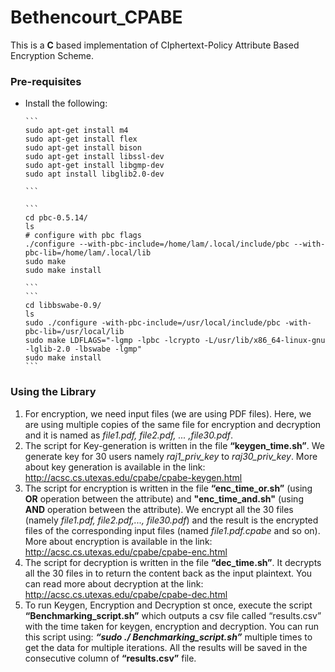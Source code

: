 # Bethencourt_CPABE

This is a **C** based implementation of CIphertext-Policy Attribute Based Encryption Scheme.

### Pre-requisites

- Install the following:

  ```
  ​```
  sudo apt-get install m4
  sudo apt-get install flex
  sudo apt-get install bison
  sudo apt-get install libssl-dev
  sudo apt-get install libgmp-dev
  sudo apt install libglib2.0-dev
  ```

  ```
  ​```
  
  ​```
  cd pbc-0.5.14/
  ls
  # configure with pbc flags
  ./configure --with-pbc-include=/home/lam/.local/include/pbc --with-pbc-lib=/home/lam/.local/lib
  sudo make
  sudo make install
  
  ​```
  ​```
  cd libbswabe-0.9/
  ls
  sudo ./configure -with-pbc-include=/usr/local/include/pbc -with-pbc-lib=/usr/local/lib
  sudo make LDFLAGS="-lgmp -lpbc -lcrypto -L/usr/lib/x86_64-linux-gnu -lglib-2.0 -lbswabe -lgmp"
  sudo make install
  ​```
  ```



### Using the Library

1. For encryption, we need input files (we are using PDF files). Here, we are using multiple copies of the same file for encryption and decryption and it is named as *file1.pdf, file2.pdf, ... ,file30.pdf*. 
2. The script for Key-generation is written in the file __“keygen_time.sh”__. We generate key for 30 users namely *raj1_priv_key* to *raj30_priv_key*. More about key generation is available in the link: http://acsc.cs.utexas.edu/cpabe/cpabe-keygen.html
3. The script for encryption is written in the file __“enc_time_or.sh”__ (using **OR** operation between the attribute) and __"enc_time_and.sh"__ (using **AND** operation between the attribute). We encrypt all the 30 files (namely *file1.pdf, file2.pdf,..., file30.pdf*) and the result is the encrypted files of the corresponding input files (named *file1.pdf.cpabe* and so on). More about encryption is available in the link: http://acsc.cs.utexas.edu/cpabe/cpabe-enc.html
4. The script for decryption is written in the file __“dec_time.sh”__. It decrypts all the 30 files in to return the content back as the input plaintext. You can read more about decryption at the link: http://acsc.cs.utexas.edu/cpabe/cpabe-dec.html
5. To run Keygen, Encryption and Decryption st once, execute the script __“Benchmarking_script.sh”__ which outputs a csv file called “results.csv” with the time taken for keygen, encryption and decryption. You can run this script using: __*“sudo ./ Benchmarking_script.sh”*__ multiple times to get the data for multiple iterations. All the results will be saved in the consecutive column of **“results.csv”** file. 
